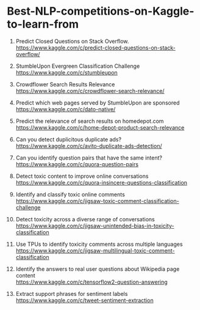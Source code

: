 # Best-NLP-competitions-on-Kaggle-to-learn-from



1. Predict Closed Questions on Stack Overflow.  
   https://www.kaggle.com/c/predict-closed-questions-on-stack-overflow/
   

2. StumbleUpon Evergreen Classification Challenge   
   https://www.kaggle.com/c/stumbleupon
   
3. Crowdflower Search Results Relevance   
   https://www.kaggle.com/c/crowdflower-search-relevance/
   
4. Predict which web pages served by StumbleUpon are sponsored   
   https://www.kaggle.com/c/dato-native/

5. Predict the relevance of search results on homedepot.com   
   https://www.kaggle.com/c/home-depot-product-search-relevance

6. Can you detect duplicitous duplicate ads?   
   https://www.kaggle.com/c/avito-duplicate-ads-detection/

7. Can you identify question pairs that have the same intent?      
   https://www.kaggle.com/c/quora-question-pairs

9.  Detect toxic content to improve online conversations    
    https://www.kaggle.com/c/quora-insincere-questions-classification


11. Identify and classify toxic online comments   
    https://www.kaggle.com/c/jigsaw-toxic-comment-classification-challenge

12. Detect toxicity across a diverse range of conversations   
    https://www.kaggle.com/c/jigsaw-unintended-bias-in-toxicity-classification

13. Use TPUs to identify toxicity comments across multiple languages   
    https://www.kaggle.com/c/jigsaw-multilingual-toxic-comment-classification

14. Identify the answers to real user questions about Wikipedia page content   
    https://www.kaggle.com/c/tensorflow2-question-answering

15. Extract support phrases for sentiment labels   
    https://www.kaggle.com/c/tweet-sentiment-extraction
